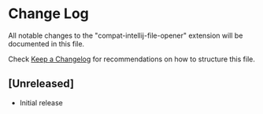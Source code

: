 # Change Log

All notable changes to the "compat-intellij-file-opener" extension will be documented in this file.

Check [Keep a Changelog](http://keepachangelog.com/) for recommendations on how to structure this file.

## [Unreleased]

- Initial release